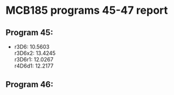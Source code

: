 # MCB185 programs 45-47 report
## Program 45:
- r3D6:  10.5603  
r3D6x2:  13.4245  
r3D6r1:  12.0267  
r4D6d1:  12.2177  

## Program 46:




